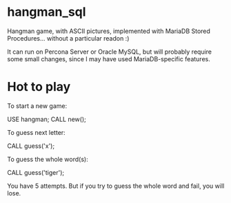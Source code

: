 hangman_sql
===========

Hangman game, with ASCII pictures, implemented with MariaDB Stored Procedures... without a particular readon :) 

It can run on Percona Server or Oracle MySQL, but will probably require some small changes, since I may have used MariaDB-specific features.

Hot to play
===========

To start a new game:

USE hangman;
CALL new();

To guess next letter:

CALL guess('x');

To guess the whole word(s):

CALL guess('tiger');

You have 5 attempts. But if you try to guess the whole word and fail, you will lose.

